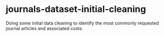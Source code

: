 # journals-dataset-initial-cleaning
Doing some initial data cleaning to identify the most commonly requested journal articles and associated costs.
